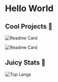 # Hello World

## Cool Projects 🧊

![Readme Card](https://github-readme-stats.vercel.app/api/pin/?username=NeoPrint3D&repo=neo-letter&theme=dracula)

![Readme Card](https://github-readme-stats.vercel.app/api/pin/?username=NeoPrint3D&repo=neoclipse&theme=dracula)





## Juicy Stats 🧃
![Top Langs](https://github-readme-stats.vercel.app/api/top-langs/?username=NeoPrint3D&langs_count=20&theme=dracula)
